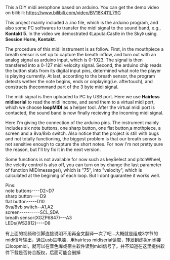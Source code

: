 This a DIY midi aerophone based on arduino. You can get the demo video on bilibili: 
https://www.bilibili.com/video/BV18K411L79G

This project mainly included a .ino file, which is the arduino program, and also some PC softwares to transfer the midi signal to the sound band, e.g., <strong>Kontakt 5</strong>. In the video we demostrated 《Laputa:Castle in the Sky》 using <strong>Session Horm, Kontakt</strong>.

The procedure of this midi instrument is as follow. First, in the mouthpiece a breath sensor is set up to capture the breath inflow, and turn out with an analog signal as arduino input, which is 0-1023. The signal is then transfered into a 0-127 midi velocity signal. Second, the arduino chip reads the button stats from its digital input pins, determined what note the player is playing currently. At last, according to the breath sensor, the program detects wether the note begins, ends or onplaying(i.e. aftertouch), and constructs thecommand part of the 3 byte midi signal. 

The midi signal is then uploaded to PC by USB port. Here we use <strong>Hairless midiserial</strong> to read the midi income, and send them to a virtual midi port, which we choose <strong>loopMIDI</strong> as a helper tool. After the virtual midi port is contacted, the sound band is now finally recieving the incoming midi signal.

Here I'm giving the connection of the arduino pins. The instrument mainly includes six note buttons, one sharp button, one flat button,a mothpiece, a screen and a 8va/8vb switch. Also notice that the project is still with bugs and not totally functioning, the biggest problem is that our breath sensor is not sensitive enough to capture the short notes. For now I'm not pretty sure the reason, but I'll try fix it in the next version.

Some functions is not available for now such as keySelect and pitchWheel, the velcity control is also off, you can turn on by change the last parameter of function MIDImessage(), which is "75", into "velocity", which is calculated at the begining of each loop. But I dont guarantee it works well.

Pins:<br>
note buttons----D2~D7<br>
sharp button----D9<br>
flat button-----D10<br>
8va/8vb switch--A1,A2<br>
screen----------SCL,SDA<br>
breath sensor(XGZP6847)---A3<br>
LEDs(WS2812)----D8<br>

有上面的视频和引脚连接说明不用再全文翻译一次了吧...大概就是组成3字节的midi信号输出，通过usb进电脑，用hairless midiserial读取，转发到虚拟midi接口loopmidi，就可以在音色库或宿主软件读到midi信号了。并不知道在这里提供软件下载是否符合版权，后面可能会删掉
